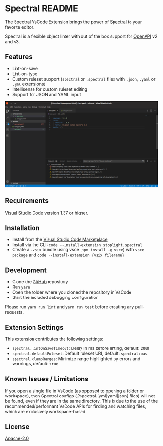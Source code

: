 # Spectral README

The Spectral VsCode Extension brings the power of [Spectral](https://github.com/stoplightio/spectral) to your favorite editor.

Spectral is a flexible object linter with out of the box support for [OpenAPI](https://openapis.org/) v2 and v3.

## Features

* Lint-on-save
* Lint-on-type
* Custom ruleset support (`spectral` or `.spectral` files with `.json`, `.yaml` or `.yml` extensions)
* Intellisense for custom ruleset editing
* Support for JSON and YAML input

![screenshot](docs/images/screenshot1.png)

## Requirements

Visual Studio Code version 1.37 or higher.

## Installation

* Install from the [Visual Studio Code Marketplace](https://marketplace.visualstudio.com/items?itemName=stoplight.spectral) 
* Install via the CLI: `code --install-extension stoplight.spectral`
* Create a `.vsix` bundle using vsce (`npm install -g vsce`)  with `vsce package` and `code --install-extension {vsix filename}`

## Development

* Clone the [GitHub](https://github.com/stoplightio/vscode-spectral/) repository
* Run `yarn`
* Open the folder where you cloned the repository in VsCode
* Start the included debugging configuration

Please run `yarn run lint` and `yarn run test` before creating any pull-requests.

## Extension Settings

This extension contributes the following settings:

* `spectral.lintOnSaveTimeout`: Delay in ms before linting, default: `2000`
* `spectral.defaultRuleset`: Default ruleset URI, default: `spectral:oas`
* `spectral.clampRanges`: Minimize range highlighted by errors and warnings, default: `true`

## Known Issues / Limitations

If you open a single file in VsCode (as opposed to opening a folder or
workspace), then Spectral configs (.?spectral.{yml|yaml|json} files) will
not be found, even if they are in the same directory. This is due to the use
of the recommended/performant VsCode APIs for finding and watching files,
which are exclusively workspace-based.

## License

[Apache-2.0](./LICENSE)
